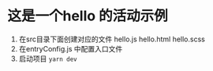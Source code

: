 # 这是一个hello 的活动示例

1. 在src目录下面创建对应的文件 hello.js hello.html hello.scss
2. 在entryConfig.js 中配置入口文件
3. 启动项目  `yarn dev`
